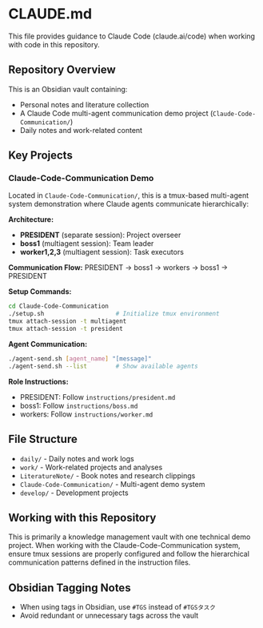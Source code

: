 # CLAUDE.md

This file provides guidance to Claude Code (claude.ai/code) when working with code in this repository.

## Repository Overview

This is an Obsidian vault containing:
- Personal notes and literature collection
- A Claude Code multi-agent communication demo project (`Claude-Code-Communication/`)
- Daily notes and work-related content

## Key Projects

### Claude-Code-Communication Demo
Located in `Claude-Code-Communication/`, this is a tmux-based multi-agent system demonstration where Claude agents communicate hierarchically:

**Architecture:**
- **PRESIDENT** (separate session): Project overseer
- **boss1** (multiagent session): Team leader  
- **worker1,2,3** (multiagent session): Task executors

**Communication Flow:**
PRESIDENT → boss1 → workers → boss1 → PRESIDENT

**Setup Commands:**
```bash
cd Claude-Code-Communication
./setup.sh                    # Initialize tmux environment
tmux attach-session -t multiagent
tmux attach-session -t president
```

**Agent Communication:**
```bash
./agent-send.sh [agent_name] "[message]"
./agent-send.sh --list        # Show available agents
```

**Role Instructions:**
- PRESIDENT: Follow `instructions/president.md`
- boss1: Follow `instructions/boss.md`
- workers: Follow `instructions/worker.md`

## File Structure

- `daily/` - Daily notes and work logs
- `work/` - Work-related projects and analyses
- `LiteratureNote/` - Book notes and research clippings
- `Claude-Code-Communication/` - Multi-agent demo system
- `develop/` - Development projects

## Working with this Repository

This is primarily a knowledge management vault with one technical demo project. When working with the Claude-Code-Communication system, ensure tmux sessions are properly configured and follow the hierarchical communication patterns defined in the instruction files.

## Obsidian Tagging Notes

- When using tags in Obsidian, use `#TGS` instead of `#TGSタスク`
- Avoid redundant or unnecessary tags across the vault